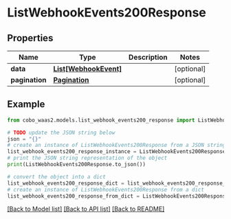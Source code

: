 # ListWebhookEvents200Response


## Properties

Name | Type | Description | Notes
------------ | ------------- | ------------- | -------------
**data** | [**List[WebhookEvent]**](WebhookEvent.md) |  | [optional] 
**pagination** | [**Pagination**](Pagination.md) |  | [optional] 

## Example

```python
from cobo_waas2.models.list_webhook_events200_response import ListWebhookEvents200Response

# TODO update the JSON string below
json = "{}"
# create an instance of ListWebhookEvents200Response from a JSON string
list_webhook_events200_response_instance = ListWebhookEvents200Response.from_json(json)
# print the JSON string representation of the object
print(ListWebhookEvents200Response.to_json())

# convert the object into a dict
list_webhook_events200_response_dict = list_webhook_events200_response_instance.to_dict()
# create an instance of ListWebhookEvents200Response from a dict
list_webhook_events200_response_from_dict = ListWebhookEvents200Response.from_dict(list_webhook_events200_response_dict)
```
[[Back to Model list]](../README.md#documentation-for-models) [[Back to API list]](../README.md#documentation-for-api-endpoints) [[Back to README]](../README.md)


